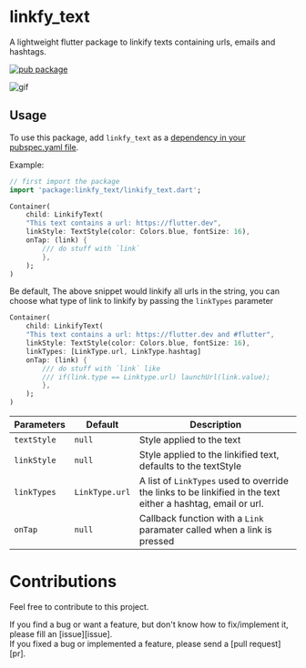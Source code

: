 # linkfy_text

A lightweight flutter package to linkify texts containing urls, emails and hashtags.

[![pub package](https://img.shields.io/pub/v/linkfy_text.svg)](https://pub.dev/packages/linkfy_text)

![gif](https://github.com/Iamstanlee/linkfy_text/blob/main/ezgif.com-gif-maker.gif)

## Usage

To use this package, add `linkfy_text` as a [dependency in your pubspec.yaml file](https://pub.dev/packages/linkfy_text/).

Example:

```dart
// first import the package
import 'package:linkfy_text/linkify_text.dart';

Container(
    child: LinkifyText(
    "This text contains a url: https://flutter.dev",
    linkStyle: TextStyle(color: Colors.blue, fontSize: 16),
    onTap: (link) {
        /// do stuff with `link`
        },
    );
)
```

Be default, The above snippet would linkify all urls in the string, you can choose what type of link to linkify by passing the `linkTypes` parameter

```dart
Container(
    child: LinkifyText(
    "This text contains a url: https://flutter.dev and #flutter",
    linkStyle: TextStyle(color: Colors.blue, fontSize: 16),
    linkTypes: [LinkType.url, LinkType.hashtag]
    onTap: (link) {
        /// do stuff with `link` like
        /// if(link.type == Linktype.url) launchUrl(link.value);
        },
    );
)
```

| Parameters  | Default        | Description                                                                                                  |
| ----------- | -------------- | ------------------------------------------------------------------------------------------------------------ |
| `textStyle` | `null`         | Style applied to the text                                                                                    |
| `linkStyle` | `null`         | Style applied to the linkified text, defaults to the textStyle                                               |
| `linkTypes` | `LinkType.url` | A list of `LinkTypes` used to override the links to be linkified in the text either a hashtag, email or url. |
| `onTap`     | `null`         | Callback function with a `Link` paramater called when a link is pressed                                      |

# Contributions

Feel free to contribute to this project.

If you find a bug or want a feature, but don't know how to fix/implement it, please fill an [issue][issue].  
If you fixed a bug or implemented a feature, please send a [pull request][pr].
